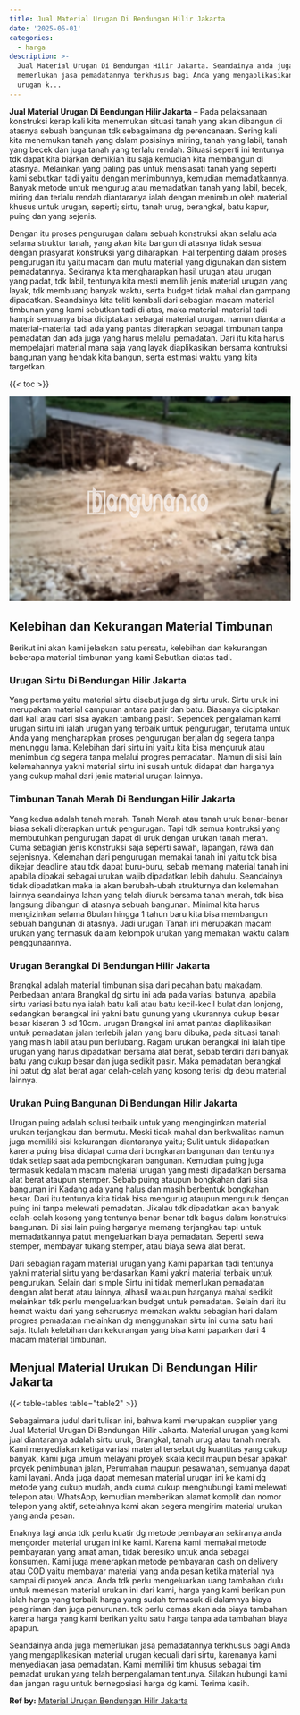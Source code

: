 ```yaml
---
title: Jual Material Urugan Di Bendungan Hilir Jakarta
date: '2025-06-01'
categories:
  - harga
description: >-
  Jual Material Urugan Di Bendungan Hilir Jakarta. Seandainya anda juga
  memerlukan jasa pemadatannya terkhusus bagi Anda yang mengaplikasikan material
  urugan k...
---
```


**Jual Material Urugan Di Bendungan Hilir Jakarta** – Pada pelaksanaan konstruksi kerap kali kita menemukan situasi tanah yang akan dibangun di atasnya sebuah bangunan tdk sebagaimana dg perencanaan. Sering kali kita menemukan tanah yang dalam posisinya miring, tanah yang labil, tanah yang becek dan juga tanah yang terlalu rendah. Situasi seperti ini tentunya tdk dapat kita biarkan demikian itu saja kemudian kita membangun di atasnya. Melainkan yang paling pas untuk mensiasati tanah yang seperti kami sebutkan tadi yaitu dengan menimbunnya, kemudian memadatkannya. Banyak metode untuk mengurug atau memadatkan tanah yang labil, becek, miring dan terlalu rendah diantaranya ialah dengan menimbun oleh material khusus untuk urugan, seperti; sirtu, tanah urug, berangkal, batu kapur, puing dan yang sejenis.

Dengan itu proses pengurugan dalam sebuah konstruksi akan selalu ada selama struktur tanah, yang akan kita bangun di atasnya tidak sesuai dengan prasyarat konstruksi yang diharapkan. Hal terpenting dalam proses pengurugan itu yaitu macam dan mutu material yang digunakan dan sistem pemadatannya. Sekiranya kita mengharapkan hasil urugan atau urugan yang padat, tdk labil, tentunya kita mesti memilih jenis material urugan yang layak, tdk membuang banyak waktu, serta budget tidak mahal dan gampang dipadatkan. Seandainya kita teliti kembali dari sebagian macam material timbunan yang kami sebutkan tadi di atas, maka material-material tadi hampir semuanya bisa diciptakan sebagai material urugan. namun diantara material-material tadi ada yang pantas diterapkan sebagai timbunan tanpa pemadatan dan ada juga yang harus melalui pemadatan. Dari itu kita harus mempelajari material mana saja yang layak diaplikasikan bersama kontruksi bangunan yang hendak kita bangun, serta estimasi waktu yang kita targetkan.

{{< toc >}}

![Jual Material Urugan Di Bendungan Hilir Jakarta](/images/jual-urugan-07.png)

## Kelebihan dan Kekurangan Material Timbunan

Berikut ini akan kami jelaskan satu persatu, kelebihan dan kekurangan beberapa material timbunan yang kami Sebutkan diatas tadi.

### Urugan Sirtu Di Bendungan Hilir Jakarta

Yang pertama yaitu material sirtu disebut juga dg sirtu uruk. Sirtu uruk ini merupakan material campuran antara pasir dan batu. Biasanya diciptakan dari kali atau dari sisa ayakan tambang pasir. Sependek pengalaman kami urugan sirtu ini ialah urugan yang terbaik untuk pengurugan, terutama untuk Anda yang mengharapkan proses pengurugan berjalan dg segera tanpa menunggu lama. Kelebihan dari sirtu ini yaitu kita bisa menguruk atau menimbun dg segera tanpa melalui progres pemadatan. Namun di sisi lain kelemahannya yakni material sirtu ini susah untuk didapat dan harganya yang cukup mahal dari jenis material urugan lainnya.

### Timbunan Tanah Merah Di Bendungan Hilir Jakarta

Yang kedua adalah tanah merah. Tanah Merah atau tanah uruk benar-benar biasa sekali diterapkan untuk pengurugan. Tapi tdk semua kontruksi yang membutuhkan pengurugan dapat di uruk dengan urukan tanah merah. Cuma sebagian jenis konstruksi saja seperti sawah, lapangan, rawa dan sejenisnya. Kelemahan dari pengurugan memakai tanah ini yaitu tdk bisa dikejar deadline atau tdk dapat buru-buru, sebab memang material tanah ini apabila dipakai sebagai urukan wajib dipadatkan lebih dahulu. Seandainya tidak dipadatkan maka ia akan berubah-ubah strukturnya dan kelemahan lainnya seandainya lahan yang telah diuruk bersama tanah merah, tdk bisa langsung dibangun di atasnya sebuah bangunan. Minimal kita harus mengizinkan selama 6bulan hingga 1 tahun baru kita bisa membangun sebuah bangunan di atasnya. Jadi urugan Tanah ini merupakan macam urukan yang termasuk dalam kelompok urukan yang memakan waktu dalam penggunaannya.

### Urugan Berangkal Di Bendungan Hilir Jakarta

Brangkal adalah material timbunan sisa dari pecahan batu makadam. Perbedaan antara Brangkal dg sirtu ini ada pada variasi batunya, apabila sirtu variasi batu nya ialah batu kali atau batu kecil-kecil bulat dan lonjong, sedangkan berangkal ini yakni batu gunung yang ukurannya cukup besar besar kisaran 3 sd 10cm. urugan Brangkal ini amat pantas diaplikasikan untuk pemadatan jalan terlebih jalan yang baru dibuka, pada situasi tanah yang masih labil atau pun berlubang. Ragam urukan berangkal ini ialah tipe urugan yang harus dipadatkan bersama alat berat, sebab terdiri dari banyak batu yang cukup besar dan juga sedikit pasir. Maka pemadatan berangkal ini patut dg alat berat agar celah-celah yang kosong terisi dg debu material lainnya.

### Urukan Puing Bangunan Di Bendungan Hilir Jakarta

Urugan puing adalah solusi terbaik untuk yang menginginkan material urukan terjangkau dan bermutu. Meski tidak mahal dan berkwalitas namun juga memiliki sisi kekurangan diantaranya yaitu; Sulit untuk didapatkan karena puing bisa didapat cuma dari bongkaran bangunan dan tentunya tidak setiap saat ada pembongkaran bangunan. Kemudian puing juga termasuk kedalam macam material urugan yang mesti dipadatkan bersama alat berat ataupun stemper. Sebab puing ataupun bongkahan dari sisa bangunan ini Kadang ada yang halus dan masih berbentuk bongkahan besar. Dari itu tentunya kita tidak bisa mengurug ataupun menguruk dengan puing ini tanpa melewati pemadatan. Jikalau tdk dipadatkan akan banyak celah-celah kosong yang tentunya benar-benar tdk bagus dalam konstruksi bangunan. Di sisi lain puing harganya memang terjangkau tapi untuk memadatkannya patut mengeluarkan biaya pemadatan. Seperti sewa stemper, membayar tukang stemper, atau biaya sewa alat berat.

Dari sebagian ragam material urugan yang Kami paparkan tadi tentunya yakni material sirtu yang berdasarkan Kami yakni material terbaik untuk pengurukan. Selain dari simple Sirtu ini tidak memerlukan pemadatan dengan alat berat atau lainnya, alhasil walaupun harganya mahal sedikit melainkan tdk perlu mengeluarkan budget untuk pemadatan. Selain dari itu hemat waktu dari yang seharusnya memakan waktu sebagian hari dalam progres pemadatan melainkan dg menggunakan sirtu ini cuma satu hari saja. Itulah kelebihan dan kekurangan yang bisa kami paparkan dari 4 macam material timbunan.

## Menjual Material Urukan Di Bendungan Hilir Jakarta

{{< table-tables table="table2" >}}

Sebagaimana judul dari tulisan ini, bahwa kami merupakan supplier yang Jual Material Urugan Di Bendungan Hilir Jakarta. Material urugan yang kami jual diantaranya adalah sirtu uruk, Brangkal, tanah urug atau tanah merah. Kami menyediakan ketiga variasi material tersebut dg kuantitas yang cukup banyak, kami juga umum melayani proyek skala kecil maupun besar apakah proyek penimbunan jalan, Perumahan maupun pesawahan, semuanya dapat kami layani. Anda juga dapat memesan material urugan ini ke kami dg metode yang cukup mudah, anda cuma cukup menghubungi kami melewati telepon atau WhatsApp, kemudian memberikan alamat komplit dan nomor telepon yang aktif, setelahnya kami akan segera mengirim material urukan yang anda pesan.

Enaknya lagi anda tdk perlu kuatir dg metode pembayaran sekiranya anda mengorder material urugan ini ke kami. Karena kami memakai metode pembayaran yang amat aman, tidak beresiko untuk anda sebagai konsumen. Kami juga menerapkan metode pembayaran cash on delivery atau COD yaitu membayar material yang anda pesan ketika material nya sampai di proyek anda. Anda tdk perlu mengeluarkan uang tambahan dulu untuk memesan material urukan ini dari kami, harga yang kami berikan pun ialah harga yang terbaik harga yang sudah termasuk di dalamnya biaya pengiriman dan juga penurunan. tdk perlu cemas akan ada biaya tambahan karena harga yang kami berikan yaitu satu harga tanpa ada tambahan biaya apapun.

Seandainya anda juga memerlukan jasa pemadatannya terkhusus bagi Anda yang mengaplikasikan material urugan kecuali dari sirtu, karenanya kami menyediakan jasa pemadatan. Kami memiliki tim khusus sebagai tim pemadat urukan yang telah berpengalaman tentunya. Silakan hubungi kami dan jangan ragu untuk bernegosiasi harga dg kami. Terima kasih.

**Ref by:** [Material Urugan Bendungan Hilir Jakarta](https://id.wikipedia.org/wiki/Material)
